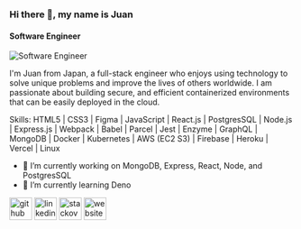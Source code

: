 ### Hi there 👋, my name is Juan
#### Software Engineer
![Software Engineer](https://user-images.githubusercontent.com/19915910/122671543-28ba5600-d202-11eb-94ac-b92290806750.jpg)

I'm Juan from Japan, a full-stack engineer who enjoys using technology to solve unique problems and improve the lives of others worldwide. I am passionate about building secure, and efficient containerized environments that can be easily deployed in the cloud.

Skills: HTML5 | CSS3 | Figma | JavaScript | React.js | PostgresSQL | Node.js | Express.js | Webpack | Babel | Parcel | Jest | Enzyme | GraphQL | MongoDB | Docker | Kubernetes | AWS (EC2 S3) | Firebase | Heroku | Vercel | Linux

- 🔭 I’m currently working on MongoDB, Express, React, Node, and PostgresSQL  
- 🌱 I’m currently learning Deno 


[<img src='https://cdn.jsdelivr.net/npm/simple-icons@3.0.1/icons/github.svg' alt='github' height='40'>](https://github.com/JRPerezJr)  [<img src='https://cdn.jsdelivr.net/npm/simple-icons@3.0.1/icons/linkedin.svg' alt='linkedin' height='40'>](https://www.linkedin.com/in/devjperez/)  [<img src='https://cdn.jsdelivr.net/npm/simple-icons@3.0.1/icons/stackoverflow.svg' alt='stackoverflow' height='40'>](https://stackoverflow.com/users/devjp)  [<img src='https://cdn.jsdelivr.net/npm/simple-icons@3.0.1/icons/icloud.svg' alt='website' height='40'>](https://jpdevinjp-live.herokuapp.com/)  

